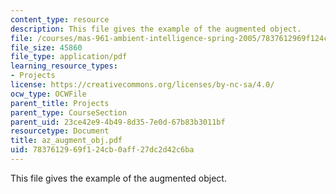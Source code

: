 ```yaml
---
content_type: resource
description: This file gives the example of the augmented object.
file: /courses/mas-961-ambient-intelligence-spring-2005/7837612969f124cb0aff27dc2d42c6ba_az_augment_obj.pdf
file_size: 45860
file_type: application/pdf
learning_resource_types:
- Projects
license: https://creativecommons.org/licenses/by-nc-sa/4.0/
ocw_type: OCWFile
parent_title: Projects
parent_type: CourseSection
parent_uid: 23ce42e9-4b49-8d35-7e0d-67b83b3011bf
resourcetype: Document
title: az_augment_obj.pdf
uid: 78376129-69f1-24cb-0aff-27dc2d42c6ba
---
```

This file gives the example of the augmented object.